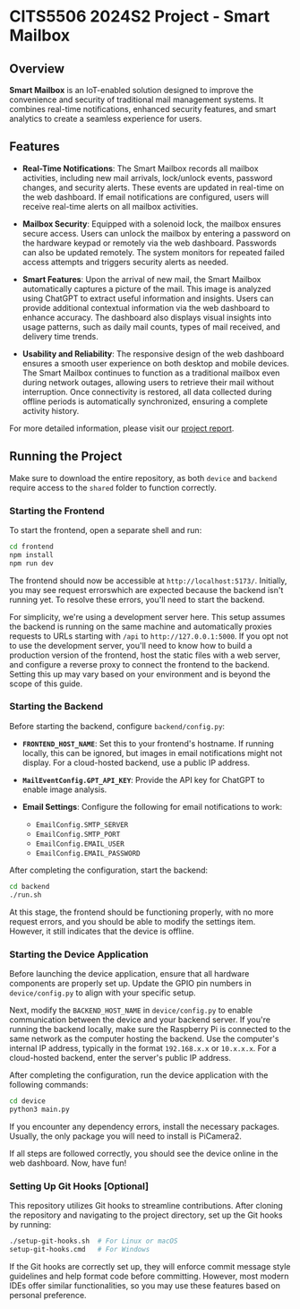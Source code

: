 # CITS5506 2024S2 Project - Smart Mailbox

## Overview

**Smart Mailbox** is an IoT-enabled solution designed to improve the convenience and security of traditional mail management systems. It combines real-time notifications, enhanced security features, and smart analytics to create a seamless experience for users.

## Features

- **Real-Time Notifications**: The Smart Mailbox records all mailbox activities, including new mail arrivals, lock/unlock events, password changes, and security alerts. These events are updated in real-time on the web dashboard. If email notifications are configured, users will receive real-time alerts on all mailbox activities.

- **Mailbox Security**: Equipped with a solenoid lock, the mailbox ensures secure access. Users can unlock the mailbox by entering a password on the hardware keypad or remotely via the web dashboard. Passwords can also be updated remotely. The system monitors for repeated failed access attempts and triggers security alerts as needed.

- **Smart Features**: Upon the arrival of new mail, the Smart Mailbox automatically captures a picture of the mail. This image is analyzed using ChatGPT to extract useful information and insights. Users can provide additional contextual information via the web dashboard to enhance accuracy. The dashboard also displays visual insights into usage patterns, such as daily mail counts, types of mail received, and delivery time trends.

- **Usability and Reliability**: The responsive design of the web dashboard ensures a smooth user experience on both desktop and mobile devices. The Smart Mailbox continues to function as a traditional mailbox even during network outages, allowing users to retrieve their mail without interruption. Once connectivity is restored, all data collected during offline periods is automatically synchronized, ensuring a complete activity history.

For more detailed information, please visit our [project report](https://www.overleaf.com/read/kwgvzccmddds#70f059).

## Running the Project

Make sure to download the entire repository, as both `device` and `backend` require access to the `shared` folder to function correctly.

### Starting the Frontend

To start the frontend, open a separate shell and run:

```bash
cd frontend
npm install
npm run dev
```

The frontend should now be accessible at `http://localhost:5173/`. Initially, you may see request errorswhich are expected because the backend isn't running yet. To resolve these errors, you'll need to start the backend.

For simplicity, we're using a development server here. This setup assumes the backend is running on the same machine and automatically proxies requests to URLs starting with `/api` to `http://127.0.0.1:5000`. If you opt not to use the development server, you'll need to know how to build a production version of the frontend, host the static files with a web server, and configure a reverse proxy to connect the frontend to the backend. Setting this up may vary based on your environment and is beyond the scope of this guide.

### Starting the Backend

Before starting the backend, configure `backend/config.py`:

- **`FRONTEND_HOST_NAME`**: Set this to your frontend's hostname. If running locally, this can be ignored, but images in email notifications might not display. For a cloud-hosted backend, use a public IP address.

- **`MailEventConfig.GPT_API_KEY`**: Provide the API key for ChatGPT to enable image analysis.

- **Email Settings**: Configure the following for email notifications to work:
  - `EmailConfig.SMTP_SERVER`
  - `EmailConfig.SMTP_PORT`
  - `EmailConfig.EMAIL_USER`
  - `EmailConfig.EMAIL_PASSWORD`

After completing the configuration, start the backend:

```bash
cd backend
./run.sh
```

At this stage, the frontend should be functioning properly, with no more request errors, and you should be able to modify the settings item. However, it still indicates that the device is offline.

### Starting the Device Application

Before launching the device application, ensure that all hardware components are properly set up. Update the GPIO pin numbers in `device/config.py` to align with your specific setup.

Next, modify the `BACKEND_HOST_NAME` in `device/config.py` to enable communication between the device and your backend server. If you're running the backend locally, make sure the Raspberry Pi is connected to the same network as the computer hosting the backend. Use the computer's internal IP address, typically in the format `192.168.x.x` or `10.x.x.x`. For a cloud-hosted backend, enter the server's public IP address.

After completing the configuration, run the device application with the following commands:

```bash
cd device
python3 main.py
```

If you encounter any dependency errors, install the necessary packages. Usually, the only package you will need to install is PiCamera2.

If all steps are followed correctly, you should see the device online in the web dashboard. Now, have fun!

### Setting Up Git Hooks [Optional]

This repository utilizes Git hooks to streamline contributions. After cloning the repository and navigating to the project directory, set up the Git hooks by running:

```bash
./setup-git-hooks.sh  # For Linux or macOS
setup-git-hooks.cmd   # For Windows
```

If the Git hooks are correctly set up, they will enforce commit message style guidelines and help format code before committing. However, most modern IDEs offer similar functionalities, so you may use these features based on personal preference.
